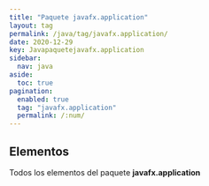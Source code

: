 ```yaml
---
title: "Paquete javafx.application"
layout: tag
permalink: /java/tag/javafx.application/
date: 2020-12-29
key: Javapaquetejavafx.application
sidebar: 
  nav: java
aside: 
  toc: true
pagination: 
  enabled: true
  tag: "javafx.application"
  permalink: /:num/
---
```


<h2>Elementos</h2>
Todos los elementos del paquete <strong>javafx.application</strong>
